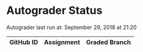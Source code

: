 # Autograder Status
Autograder last run at: September 29, 2018 at 21:20

| GitHub ID | Assignment | Graded Branch |
|-----------|------------|---------------|
